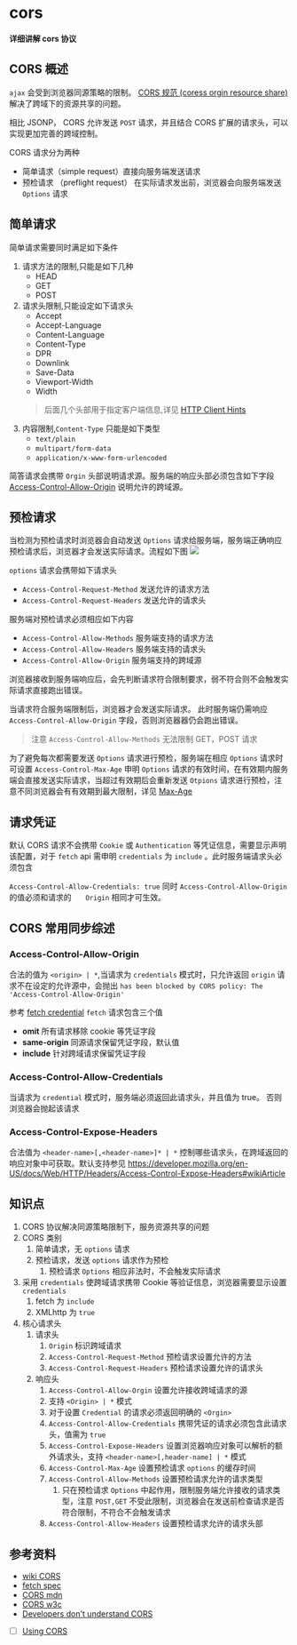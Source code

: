 # cors

**详细讲解 cors 协议**

## CORS 概述
`ajax` 会受到浏览器同源策略的限制。 [CORS 规范 (coress orgin resource share)](https://www.w3.org/TR/CORS/) 解决了跨域下的资源共享的问题。

相比 JSONP， CORS 允许发送 `POST` 请求，并且结合 CORS 扩展的请求头，可以实现更加完善的跨域控制。

CORS 请求分为两种
* 简单请求（simple request）直接向服务端发送请求
* 预检请求 （preflight request） 在实际请求发出前，浏览器会向服务端发送 `Options` 请求

## 简单请求
简单请求需要同时满足如下条件
1. 请求方法的限制,只能是如下几种
	* HEAD
	* GET
	* POST
2. 请求头限制,只能设定如下请求头
	* Accept
	* Accept-Language
	* Content-Language
	* Content-Type
	* DPR
	* Downlink
	* Save-Data
	* Viewport-Width
	* Width
    > 后面几个头部用于指定客户端信息,详见 [HTTP Client Hints](https://httpwg.org/http-extensions/client-hints.html#dpr)
3. 内容限制,`Content-Type` 只能是如下类型
	* `text/plain`
	* `multipart/form-data`
	* `application/x-www-form-urlencoded`

简答请求会携带 `Orgin` 头部说明请求源。服务端的响应头部必须包含如下字段 [Access-Control-Allow-Origin](#Access-Control-Allow-Origin) 说明允许的跨域源。

## 预检请求
当检测为预检请求时浏览器会自动发送 `Options` 请求给服务端，服务端正确响应预检请求后，浏览器才会发送实际请求。流程如下图 ![](./preflight.svg)

`options` 请求会携带如下请求头

* `Access-Control-Request-Method` 发送允许的请求方法
* `Access-Control-Request-Headers` 发送允许的请求头

服务端对预检请求必须相应如下内容

* `Access-Control-Allow-Methods` 服务端支持的请求方法
* `Access-Control-Allow-Headers` 服务端支持的请求头
* `Access-Control-Allow-Origin` 服务端支持的跨域源

浏览器接收到服务端响应后，会先判断请求符合限制要求，弱不符合则不会触发实际请求直接跑出错误。

当请求符合服务端限制后，浏览器才会发送实际请求。
此时服务端仍需响应 `Access-Control-Allow-Origin` 字段，否则浏览器器仍会跑出错误。

> 注意 `Access-Control-Allow-Methods` 无法限制 GET，POST 请求


为了避免每次都需要发送 `Options` 请求进行预检，服务端在相应 `Options` 请求时可设置 `Access-Control-Max-Age` 申明 `Options` 请求的有效时间，在有效期内服务端会直接发送实际请求，当超过有效期后会重新发送 `Otpions` 请求进行预检，注意不同浏览器会有有效期到最大限制，详见 [Max-Age](https://developer.mozilla.org/en-US/docs/Web/HTTP/Headers/Access-Control-Max-Age)

## 请求凭证
默认 CORS 请求不会携带 `Cookie` 或 `Authentication` 等凭证信息，需要显示声明该配置，对于 `fetch` api 需申明 `credentials` 为 `include` 。此时服务端请求头必须包含 

`Access-Control-Allow-Credentials: true` 同时  `Access-Control-Allow-Origin` 的值必须和请求的 `	Origin` 相同才可生效。



## CORS 常用同步综述
### Access-Control-Allow-Origin
合法的值为 `<origin> | *`,当请求为 `credentials` 模式时，只允许返回 `origin` 请求不在设定的允许源中，会抛出 `has been blocked by CORS policy: The 'Access-Control-Allow-Origin'`

参考 [fetch credential](https://fetch.spec.whatwg.org/#concept-request-credentials-mode) `fetch` 请求包含三个值

* **omit** 所有请求移除 cookie 等凭证字段
* **same-origin** 同源请求保留凭证字段，默认值
* **include** 针对跨域请求保留凭证字段


### Access-Control-Allow-Credentials
当请求为 `credential` 模式时，服务端必须返回此请求头，并且值为 true。
否则浏览器会抛起该请求

### Access-Control-Expose-Headers
合法值为 `<header-name>[,<header-name>]* | *`
控制哪些请求头，在跨域返回的响应对象中可获取。默认支持参见 <https://developer.mozilla.org/en-US/docs/Web/HTTP/Headers/Access-Control-Expose-Headers#wikiArticle>


## 知识点
1. CORS 协议解决同源策略限制下，服务资源共享的问题
2. CORS 类别
   1. 简单请求，无 `options` 请求
   2. 预检请求，发送 `options` 请求作为预检
      1. 预检请求 `Options` 相应非法时，不会触发实际请求
3. 采用 `credentials` 使跨域请求携带 Cookie 等验证信息，浏览器需要显示设置 `credentials` 
   1. fetch 为 `include`
   2. XMLhttp 为 `true`
4. 核心请求头
   1. 请求头
      1. `Origin` 标识跨域请求
      2. `Access-Control-Request-Method` 预检请求设置允许的方法
      3. `Access-Control-Request-Headers` 预检请求设置允许的请求头
   2. 响应头
      1. `Access-Control-Allow-Orgin` 设置允许接收跨域请求的源
        1. 支持 `<Origin> | *` 模式
        2. 对于设置 `Credential` 的请求必须返回明确的 `<Orgin>`
      2. `Access-Control-Allow-Credentials` 携带凭证的请求必须包含此请求头，值需为 `true` 
      3. `Access-Control-Expose-Headers` 设置浏览器响应对象可以解析的额外请求头，支持 `<header-name>[,header-name] | *` 模式
      4. `Access-Control-Max-Age` 设置预检请求 `options` 的缓存时间
      5. `Access-Control-Allow-Methods` 设置预检请求允许的请求类型
         1. 只在预检请求 `Options` 中起作用，限制服务端允许接收的请求类型，注意 `POST,GET` 不受此限制，浏览器会在发送前检查请求是否符合限制，不符合不会触发请求
      6. `Access-Control-Allow-Headers` 设置预检请求允许的请求头部



## 参考资料
* [wiki CORS](https://en.wikipedia.org/wiki/Cross-origin_resource_sharing#cite_note-22)
* [fetch spec](https://fetch.spec.whatwg.org/#cors-request)
* [CORS mdn](https://developer.mozilla.org/en-US/docs/Web/HTTP/cors)
* [CORS w3c](https://w3c.github.io/webappsec-CORS-for-developers/)
* [Developers don't understand CORS](https://fosterelli.co/developers-dont-understand-cors)
* [ ] [Using CORS](https://www.html5rocks.com/en/tutorials/cors/)

